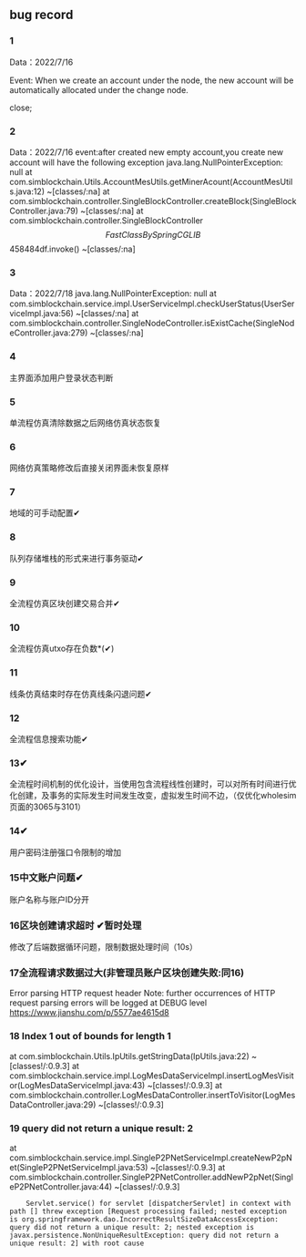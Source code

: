 ## bug record
### 1
Data：2022/7/16

Event: When we create an account under the node, the new account will be automatically allocated under the change node.

close;

### 2 
Data：2022/7/16
event:after created new empty account,you create new account will have the  following exception
    java.lang.NullPointerException: null
	at com.simblockchain.Utils.AccountMesUtils.getMinerAcount(AccountMesUtils.java:12) ~[classes/:na]
	at com.simblockchain.controller.SingleBlockController.createBlock(SingleBlockController.java:79) ~[classes/:na]
	at com.simblockchain.controller.SingleBlockController$$FastClassBySpringCGLIB$$458484df.invoke(<generated>) ~[classes/:na]

### 3
Data：2022/7/18
java.lang.NullPointerException: null
	at com.simblockchain.service.impl.UserServiceImpl.checkUserStatus(UserServiceImpl.java:56) ~[classes/:na]
	at com.simblockchain.controller.SingleNodeController.isExistCache(SingleNodeController.java:279) ~[classes/:na]


### 4
主界面添加用户登录状态判断


### 5
单流程仿真清除数据之后网络仿真状态恢复


### 6
网络仿真策略修改后直接关闭界面未恢复原样


### 7 
地域的可手动配置✔


### 8
队列存储堆栈的形式来进行事务驱动✔

### 9
全流程仿真区块创建交易合并✔

### 10
全流程仿真utxo存在负数*(✔)


### 11
线条仿真结束时存在仿真线条闪退问题✔


### 12
全流程信息搜索功能✔

### 13✔
全流程时间机制的优化设计，当使用包含流程线性创建时，可以对所有时间进行优化创建，及事务的实际发生时间发生改变，虚拟发生时间不边，（仅优化wholesim页面的3065与3101）

### 14✔
用户密码注册强口令限制的增加

### 15中文账户问题✔
账户名称与账户ID分开

### 16区块创建请求超时 ✔暂时处理
修改了后端数据循环问题，限制数据处理时间（10s）

### 17全流程请求数据过大(非管理员账户区块创建失败:同16) 
Error parsing HTTP request header
 Note: further occurrences of HTTP request parsing errors will be logged at DEBUG level
 https://www.jianshu.com/p/5577ae4615d8


### 18 Index 1 out of bounds for length 1
 at com.simblockchain.Utils.IpUtils.getStringData(IpUtils.java:22) ~[classes!/:0.9.3]
        at com.simblockchain.service.impl.LogMesDataServiceImpl.insertLogMesVisitor(LogMesDataServiceImpl.java:43) ~[classes!/:0.9.3]
        at com.simblockchain.controller.LogMesDataController.insertToVisitor(LogMesDataController.java:29) ~[classes!/:0.9.3]

### 19 query did not return a unique result: 2
 at com.simblockchain.service.impl.SingleP2PNetServiceImpl.createNewP2pNet(SingleP2PNetServiceImpl.java:53) ~[classes!/:0.9.3]
        at com.simblockchain.controller.SingleP2PNetController.addNewP2pNet(SingleP2PNetController.java:44) ~[classes!/:0.9.3]



		Servlet.service() for servlet [dispatcherServlet] in context with path [] threw exception [Request processing failed; nested exception is org.springframework.dao.IncorrectResultSizeDataAccessException: query did not return a unique result: 2; nested exception is javax.persistence.NonUniqueResultException: query did not return a unique result: 2] with root cause

